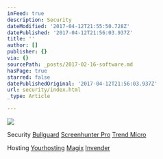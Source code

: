 ```yaml
---
inFeed: true
description: Security
dateModified: '2017-04-12T21:55:50.728Z'
datePublished: '2017-04-12T21:56:03.937Z'
title: ''
author: []
publisher: {}
via: {}
sourcePath: _posts/2017-02-16-software.md
hasPage: true
starred: false
datePublishedOriginal: '2017-04-12T21:56:03.937Z'
url: security/index.html
_type: Article

---
```

![](https://the-grid-user-content.s3-us-west-2.amazonaws.com/1f9d0d74-bfa7-4f33-b88a-5f094eaca0a8.jpg)

Security
[Bullguard][0]
[Screenhunter Pro][1]
[Trend Micro][2]

Hosting
[Yourhosting][3]
[Magix][4]
[Invender][5]

[0]: http://www.bullguard.com/tt/?tt=5200_12_133761_Bullguard
[1]: /softsell/nph-softsell.cgi?item=15926-14&affiliate=622592
[2]: http://www.trendmicro.nl/ondernemingen
[3]: http://www.yourhosting.nl/goto.php?afid=12028103
[4]: http://www.magix.com/ap/tradetracker/?tt=2074_12_133761_Magix&r=%2F
[5]: http://www.invender.nl/ttiv/index.php?tt=352_12_133761_Invender&r=%2F